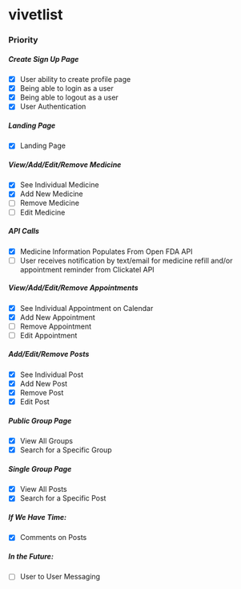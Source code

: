 # vivetlist

### Priority
##### Create Sign Up Page
- [x] User ability to create profile page
- [x] Being able to login as a user 
- [x] Being able to logout as a user 
- [x] User Authentication
##### Landing Page
- [x] Landing Page 
##### View/Add/Edit/Remove Medicine
- [x] See Individual Medicine 
- [x] Add New Medicine
- [ ] Remove Medicine
- [ ] Edit Medicine
##### API Calls
- [x] Medicine Information Populates From Open FDA API
- [ ] User receives notification by text/email for medicine refill and/or appointment reminder from Clickatel API
##### View/Add/Edit/Remove Appointments
- [x] See Individual Appointment on Calendar
- [x] Add New Appointment
- [ ] Remove Appointment
- [ ] Edit Appointment
##### Add/Edit/Remove Posts
- [x] See Individual Post
- [x] Add New Post
- [x] Remove Post
- [x] Edit Post
##### Public Group Page
- [x] View All Groups
- [x] Search for a Specific Group
##### Single Group Page
- [x] View All Posts 
- [x] Search for a Specific Post

##### If We Have Time:
- [x] Comments on Posts

##### In the Future:
- [ ] User to User Messaging

